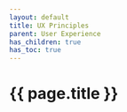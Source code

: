 ```yaml
---
layout: default
title: UX Principles
parent: User Experience
has_children: true
has_toc: true
---
```


# {{ page.title }}


